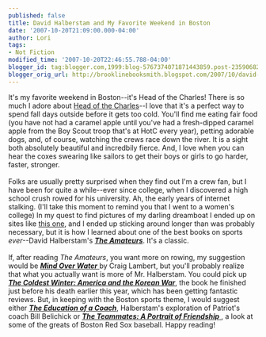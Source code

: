 ```yaml
---
published: false
title: David Halberstam and My Favorite Weekend in Boston
date: '2007-10-20T21:09:00.000-04:00'
author: Lori
tags:
- Not Fiction
modified_time: '2007-10-20T22:46:55.788-04:00'
blogger_id: tag:blogger.com,1999:blog-5767374071871443859.post-235906826624271545
blogger_orig_url: http://brooklinebooksmith.blogspot.com/2007/10/david-halberstam-and-my-favorite.html
---
```


It's my favorite weekend in Boston--it's Head of the Charles! There is so much I adore about <a href="http://www.hocr.org/home/default.asp">Head of the Charles</a>--I love that it's a perfect way to spend fall days outside before it gets too cold. You'll find me eating fair food (you have not had a caramel apple until you've had a fresh-dipped caramel apple from the Boy Scout troop that's at HotC every year), petting adorable dogs, and, of course, watching the crews race down the river. It is a sight both absolutely beautiful and incredbily fierce. And, I love when you can hear the coxes swearing like sailors to get their boys or girls to go harder, faster, stronger.<br /><br />Folks are usually pretty surprised when they find out I'm a crew fan, but I have been for quite a while--ever since college, when I discovered a high school crush rowed for his university. Ah, the early years of internet stalking. (I'll take this moment to remind you that I went to a women's college) In my quest to find pictures of my darling dreamboat I ended up on sites like <a href="http://row2k.com/">this one</a>, and I ended up sticking around longer than was probably necessary, but it is how I learned about one of the best books on sports <em>ever</em>--David Halberstam's <strong><em><a href="http://brookline.booksense.com/NASApp/store/Product?s=showproduct&amp;isbn=9780449910030">The Amateurs</a></em></strong>. It's a classic.<br /><br />If, after reading <em>The Amateurs</em>, you want more on rowing, my suggestion would be <a href="http://brookline.booksense.com/NASApp/store/Product?s=showproduct&amp;isbn=9780618001842"><strong><em>Mind Over Water</em></strong> </a>by Craig Lambert, but you'll probably realize that what you actually want is more of Mr. Halberstam. You could pick up <strong><em><a href="http://brookline.booksense.com/NASApp/store/Product?s=showproduct&amp;isbn=9781401300524">The Coldest Winter: America and the Korean War</a></em></strong>, the book he finished just before his death earlier this year, which has been getting fantastic reviews. But, in keeping with the Boston sports theme, I would suggest either <strong><em><a href="http://brookline.booksense.com/NASApp/store/Product?s=showproduct&amp;isbn=9781401308797">The Education of a Coach</a></em></strong>, Halberstam's exploration of Patriot's coach Bill Belichick or <a href="http://brookline.booksense.com/NASApp/store/Product?s=showproduct&amp;isbn=9780786888672"><strong><em>The Teammates: A Portrait of Friendship</em></strong> </a>, a look at some of the greats of Boston Red Sox baseball. Happy reading!